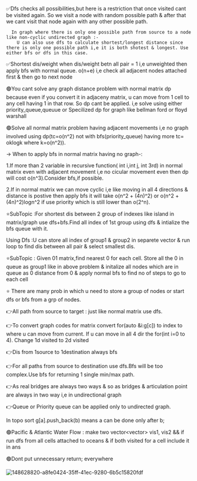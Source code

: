 ✅Dfs checks all possibilities,but here is a restriction that once visited cant be visited again. So we visit a node with random possible path & after that we cant visit that node again with any other possible path.
```
  In graph where there is only one possible path from source to a node like non-cyclic undirected graph :-
    U can also use dfs to calculate shortest/longest distance since there is only one possible path i,e it is both shotest & longest. Use either bfs or dfs in this case.
```
✅Shortest dis/weight when dis/weight betn all pair = 1 i,e unweighted then apply bfs with normal queue. o(n+e) i,e check all adjacent nodes attached first & then go to next node

🟢You cant solve any graph distance problem with normal matrix dp because even if you convert it in adjaceny matrix, u can move from 1 cell to any cell having 1 in that row. So dp cant be applied. i,e solve using either priority_queue,queuue or Specilized dp for graph like bellman ford or floyd warshall

🟢Solve all normal matrix problem having adjacent movements i,e no graph involved using dp(tc=o(n^2) not with bfs(priority_queue) having more tc= oklogk where k=o(n^2)).

-> When to apply bfs in normal matrix having no graph-: 

1.If more than 2 variable in recursive function( int i,int j, int 3rd) in normal matrix even with adjacent movement i,e no cicular movement even then dp will cost o(n^3).Consider bfs,if possible.

2.If in normal matrix we can move cyclic i,e like moving in all 4 directions & distance is postive then apply bfs it will take o(n^2 + (4n)^2) or o(n^2 + (4n)^2)logn^2 if use priority  which is still lower than o(2^n).

⭐SubTopic :For shortest dis between 2 group of indexes like island in matrix/graph use dfs+bfs.Find all index of 1st group using dfs & intialize the bfs queue with it.

Using Dfs :U can store all index of group1 & group2 in separete vector & run loop to find dis between all pair & select smallest dis.

⭐SubTopic : Given 01 matrix,find nearest 0 for each cell. Store all the 0 in queue as group1 like in above problem & initalize all nodes which are in queue as 0 distance from 0 & apply normal bfs to find no of steps to go to each cell

⭐ There are many prob in which u need to store a group of nodes or start dfs or bfs from a grp of nodes.

👉All path from source to target : just like normal matrix use dfs.

👉To convert graph codes for matrix convert for(auto &i:g[c]) to index to where u can move from current. If u can move in all 4 dir the for(int i=0 to 4).
Change 1d visited to 2d visited


👉Dis from 1source to 1destination always bfs

👉For all paths from source to destination use dfs.Bfs will be too complex.Use bfs for returning 1 single min/max path. 

👉As real bridges are always two ways & so as bridges & articulation point are always in two way i,e in undirectional graph

👉Queue or Priority queue can be applied only to undirected graph.

In topo sort g[a].push_back(b) means a can be done only after b;

🟢Pacific & Atlantic Water Flow : make two vector<vector<int>> vis1, vis2 && if run dfs from all cells attached to oceans & if both visited for a cell include it in ans

🟢Dont put unnecessary return; everywhere

![148628820-a8fe0424-35ff-41ec-9280-6b5c15820fdf](https://user-images.githubusercontent.com/86003701/150728388-6999d308-8fdd-4005-8a70-75f6112d9dea.jpg)
